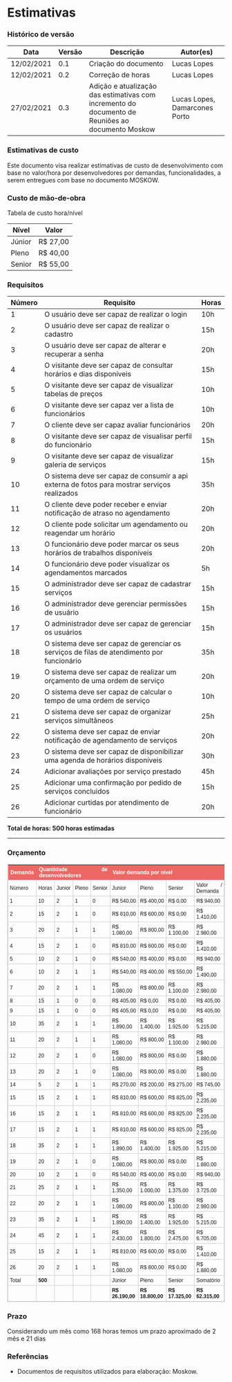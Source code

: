 # Estimativas

### Histórico de versão


| Data | Versão | Descrição | Autor(es) |
| ---- | ------ | --------- | --------- |
| 12/02/2021 | 0.1 | Criação do documento | Lucas Lopes
| 12/02/2021 | 0.2 | Correção de horas| Lucas Lopes
| 27/02/2021 | 0.3 | Adição e atualização das estimativas com incremento do documento de Reuniões ao documento Moskow| Lucas Lopes, Damarcones Porto|

### Estimativas de custo

Este documento visa realizar estimativas de custo de desenvolvimento com base no valor/hora por desenvolvedores por demandas, funcionalidades, a serem entregues  com base no documento MOSKOW.

### Custo de mão-de-obra

Tabela de custo hora/nível

| Nível | Valor |
| ----- | ----- |
| Júnior | R$ 27,00 |
| Pleno | R$ 40,00 |
| Senior | R$ 55,00 |

### Requisitos

| Número | Requisito| Horas
| -- | -- | --|
|1 | O usuário deve ser capaz de realizar o login| 10h|
|2 | O usuário deve ser capaz de realizar o cadastro| 15h|
|3 | O usuário deve ser capaz de alterar e recuperar a senha| 20h|
|4 | O visitante deve ser capaz de consultar horários e dias disponíveis| 15h|
|5 | O visitante deve ser capaz de visualizar tabelas de preços| 10h|
|6 | O visitante deve ser capaz ver a lista de funcionários| 10h|
|7 | O cliente deve ser capaz avaliar funcionários| 20h|
|8 | O visitante deve ser capaz de visualisar perfil do funcionário| 15h|
|9 | O visitante deve ser capaz de visualizar galeria de serviços| 15h|
|10 | O sistema deve ser capaz de consumir a api externa de fotos para mostrar serviços realizados| 35h|
|11 | O cliente deve poder receber e enviar notificação de atraso no agendamento| 20h|
|12 | O cliente pode solicitar um agendamento ou reagendar um horário| 20h|
|13 | O funcionário deve poder marcar os seus horários de trabalhos disponíveis| 20h|
|14 | O funcionário deve poder visualizar os agendamentos marcados| 5h|
|15 | O administrador deve ser capaz de cadastrar serviços| 15h|
|16 | O administrador deve gerenciar permissões de usuário| 15h|
|17 | O administrador deve ser capaz de gerenciar os usuários| 15h|
|18 | O sistema deve ser capaz de gerenciar os serviços de filas de atendimento por funcionário| 35h|
|19 | O sistema deve ser capaz de realizar um orçamento de uma ordem de serviço| 20h|
|20 | O sistema deve ser capaz de calcular o tempo de uma ordem de serviço| 10h|
|21 | O sistema deve ser capaz de organizar serviços simultâneos| 25h|
|22 | O sistema deve ser capaz de enviar notificação de agendamento de serviços| 20h|
|23 | O sistema deve ser capaz de disponibilizar uma agenda de horários disponíveis| 30h|
|24 | Adicionar avaliações por serviço prestado | 45h |
|25 | Adicionar uma confirmação por pedido de serviços concluidos | 15h |
|26 | Adicionar curtidas por atendimento de funcionário | 20h |
**Total de horas: 500 horas estimadas**
<hr>

### Orçamento

<style type="text/css">
	table.tableizer-table {
		font-size: 12px;
		border: 1px solid #CCC; 
		font-family: Arial, Helvetica, sans-serif;
        text-align: justify;
	} 
	.tableizer-table td {
		padding: 4px;
		margin: 3px;
		border: 1px solid #CCC;
	}
	.tableizer-table th {
		background-color: #EB6864; 
		color: #FFF;
		font-weight: bold;
	}
    .bold{
        font-weight: bold;
    }
</style>
<table class="tableizer-table">
<thead><tr class="tableizer-firstrow"><th>Demanda</th><th colspan="4">Quantidade de desenvolvedores</th><th colspan="4">Valor demanda por nível</th></thead><tbody>
 <tr><td>   Número</td><td>Horas</td><td>Junior</td><td>Pleno</td><td>Senior</td><td>Junior</td><td>Pleno</td><td>Senior</td><td>Valor / Demanda</td></tr>
 <tr><td>1</td><td>10</td><td>2</td><td>1</td><td>0</td><td>R$ 540,00</td><td>R$ 400,00</td><td>R$ 0,00</td><td>R$ 940,00</td></tr>
 <tr><td>2</td><td>15</td><td>2</td><td>1</td><td>0</td><td>R$ 810,00</td><td>R$ 600,00</td><td>R$ 0,00</td><td>R$ 1.410,00</td></tr>
 <tr><td>3</td><td>20</td><td>2</td><td>1</td><td>1</td><td>R$ 1.080,00</td><td>R$ 800,00</td><td>R$ 1.100,00</td><td>R$ 2.980,00</td></tr>
 <tr><td>4</td><td>15</td><td>2</td><td>1</td><td>0</td><td>R$ 810,00</td><td>R$ 600,00</td><td>R$ 0,00</td><td>R$ 1.410,00</td></tr>
 <tr><td>5</td><td>10</td><td>2</td><td>1</td><td>0</td><td>R$ 540,00</td><td>R$ 400,00</td><td>R$ 0,00</td><td>R$ 940,00</td></tr>
 <tr><td>6</td><td>10</td><td>2</td><td>1</td><td>1</td><td>R$ 540,00</td><td>R$ 400,00</td><td>R$ 550,00</td><td>R$ 1.490,00</td></tr>
 <tr><td>7</td><td>20</td><td>2</td><td>1</td><td>1</td><td>R$ 1.080,00</td><td>R$ 800,00</td><td>R$ 1.100,00</td><td>R$ 2.980,00</td></tr>
 <tr><td>8</td><td>15</td><td>1</td><td>0</td><td>0</td><td>R$ 405,00</td><td>R$ 0,00</td><td>R$ 0,00</td><td>R$ 405,00</td></tr>
 <tr><td>9</td><td>15</td><td>1</td><td>0</td><td>0</td><td>R$ 405,00</td><td>R$ 0,00</td><td>R$ 0,00</td><td>R$ 405,00</td></tr>
 <tr><td>10</td><td>35</td><td>2</td><td>1</td><td>1</td><td>R$ 1.890,00</td><td>R$ 1.400,00</td><td>R$ 1.925,00</td><td>R$ 5.215,00</td></tr>
 <tr><td>11</td><td>20</td><td>2</td><td>1</td><td>1</td><td>R$ 1.080,00</td><td>R$ 800,00</td><td>R$ 1.100,00</td><td>R$ 2.980,00</td></tr>
 <tr><td>12</td><td>20</td><td>2</td><td>1</td><td>0</td><td>R$ 1.080,00</td><td>R$ 800,00</td><td>R$ 0,00</td><td>R$ 1.880,00</td></tr>
 <tr><td>13</td><td>20</td><td>2</td><td>1</td><td>0</td><td>R$ 1.080,00</td><td>R$ 800,00</td><td>R$ 0,00</td><td>R$ 1.880,00</td></tr>
 <tr><td>14</td><td>5</td><td>2</td><td>1</td><td>1</td><td>R$ 270,00</td><td>R$ 200,00</td><td>R$ 275,00</td><td>R$ 745,00</td></tr>
 <tr><td>15</td><td>15</td><td>2</td><td>1</td><td>1</td><td>R$ 810,00</td><td>R$ 600,00</td><td>R$ 825,00</td><td>R$ 2.235,00</td></tr>
 <tr><td>16</td><td>15</td><td>2</td><td>1</td><td>1</td><td>R$ 810,00</td><td>R$ 600,00</td><td>R$ 825,00</td><td>R$ 2.235,00</td></tr>
 <tr><td>17</td><td>15</td><td>2</td><td>1</td><td>1</td><td>R$ 810,00</td><td>R$ 600,00</td><td>R$ 825,00</td><td>R$ 2.235,00</td></tr>
 <tr><td>18</td><td>35</td><td>2</td><td>1</td><td>1</td><td>R$ 1.890,00</td><td>R$ 1.400,00</td><td>R$ 1.925,00</td><td>R$ 5.215,00</td></tr>
 <tr><td>19</td><td>20</td><td>2</td><td>1</td><td>0</td><td>R$ 1.080,00</td><td>R$ 800,00</td><td>R$ 0,00</td><td>R$ 1.880,00</td></tr>
 <tr><td>20</td><td>10</td><td>2</td><td>1</td><td>0</td><td>R$ 540,00</td><td>R$ 400,00</td><td>R$ 0,00</td><td>R$ 940,00</td></tr>
 <tr><td>21</td><td>25</td><td>2</td><td>1</td><td>1</td><td>R$ 1.350,00</td><td>R$ 1.000,00</td><td>R$ 1.375,00</td><td>R$ 3.725,00</td></tr>
 <tr><td>22</td><td>20</td><td>2</td><td>1</td><td>1</td><td>R$ 1.080,00</td><td>R$ 800,00</td><td>R$ 1.100,00</td><td>R$ 2.980,00</td></tr>
 <tr><td>23</td><td>35</td><td>2</td><td>1</td><td>1</td><td>R$ 1.890,00</td><td>R$ 1.400,00</td><td>R$ 1.925,00</td><td>R$ 5.215,00</td></tr>
  <tr><td>24</td><td>45</td><td>2</td><td>1</td><td>1</td><td>R$ 2.430,00</td><td>R$ 1.800,00</td><td>R$ 2.475,00</td><td>R$ 6.705,00</td></tr>
 <tr><td>25</td><td>15</td><td>2</td><td>1</td><td>1</td><td>R$ 810,00</td><td>R$ 600,00</td><td>R$ 0,00</td><td>R$ 1.410,00</td></tr>
 <tr><td>26</td><td>20</td><td>2</td><td>1</td><td>1</td><td>R$ 1.080,00</td><td>R$ 800,00</td><td>R$ 0,00</td><td>R$ 1.880,00</td></tr>

 <tr><td>Total</td><td class="bold">500</td><td>&nbsp;</td><td>&nbsp;</td><td>&nbsp;</td><td>Júnior</td><td>Pleno</td><td>Senior</td><td>Somatório</td></tr>
 <tr><td>&nbsp;</td><td>&nbsp;</td><td>&nbsp;</td><td>&nbsp;</td><td>&nbsp;</td><td class="bold">R$ 26.190,00</td><td class="bold">R$ 18.800,00</td><td class="bold">R$ 17.325,00</td><td class="bold">R$ 62.315,00</td>
</tbody></table>


### Prazo

Considerando um mês como 168 horas temos um prazo aproximado de 2 mês e 21 dias

### Referências

- Documentos de requisitos utilizados para elaboração: Moskow.